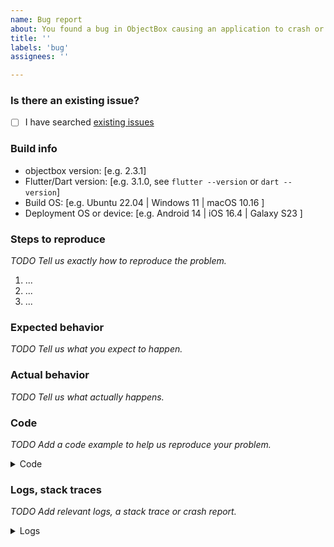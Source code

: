 ```yaml
---
name: Bug report
about: You found a bug in ObjectBox causing an application to crash or throw an exception, or something does not work right.
title: ''
labels: 'bug'
assignees: ''

---
```


<!--

If you are looking for support, please check out our documentation:
- https://docs.objectbox.io
- https://docs.objectbox.io/faq
- https://docs.objectbox.io/troubleshooting

-->

### Is there an existing issue?

- [ ] I have searched [existing issues](https://github.com/objectbox/objectbox-dart/issues)

### Build info

- objectbox version: [e.g. 2.3.1]
- Flutter/Dart version: [e.g. 3.1.0, see `flutter --version` or `dart --version`]
- Build OS: [e.g. Ubuntu 22.04 | Windows 11 | macOS 10.16 ]
- Deployment OS or device: [e.g. Android 14 | iOS 16.4 | Galaxy S23 ]

### Steps to reproduce

_TODO Tell us exactly how to reproduce the problem._

1. ...
2. ...
3. ...

### Expected behavior

_TODO Tell us what you expect to happen._

### Actual behavior

_TODO Tell us what actually happens._

### Code

_TODO Add a code example to help us reproduce your problem._

<!--

You can create a minimal package with e.g. `flutter create bug`.

Things you maybe should also include:
- the entity class
- the pubspec.yaml

You can also create a public GitHub repository and link to it below.

Please do not upload screenshots of text, use code blocks like below instead.

-->

<details><summary>Code</summary>

```dart
[Paste your code here]
```

</details>

### Logs, stack traces

_TODO Add relevant logs, a stack trace or crash report._

<!-- 

- Logs for the currently connected device are accessed using `flutter logs`.
- ObjectBox logs are tagged with e.g. Box.
- If an iOS device crashes, attach the device crash log: https://help.apple.com/xcode/mac/current/#/dev0f3181c2c
- If an iOS simulator crashes, attach the crash log from `~/Library/Logs/DiagnosticReports`.
- If a macOS device crashes, attach the crash report from Console: https://support.apple.com/guide/console/reports-cnsl664be99a/mac

You can choose to provide more details, e.g. the output of:

- pub deps --no-dev
- flutter doctor -v

-->

<details><summary>Logs</summary>

```console
[Paste your logs here]
```

</details>
